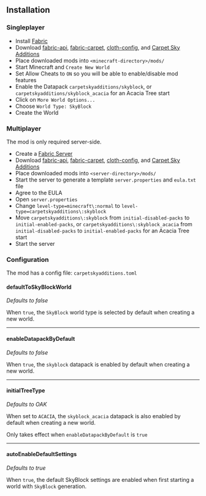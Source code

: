 ## Installation

### Singleplayer

- Install [Fabric](https://fabricmc.net/use/installer/)
- Download [fabric-api](https://www.curseforge.com/minecraft/mc-mods/fabric-api/files),
  [fabric-carpet](https://www.curseforge.com/minecraft/mc-mods/carpet/files),
  [cloth-config](https://www.curseforge.com/minecraft/mc-mods/cloth-config/files/all?filter-game-version=2020709689%3A7499),
  and [Carpet Sky Additions](https://github.com/Seigmannen/CarpetSkyAdditions-Reborn/releases)
- Place downloaded mods into `<minecraft-directory>/mods/`
- Start Minecraft and `Create New World`
- Set Allow Cheats to `ON` so you will be able to enable/disable mod features
- Enable the Datapack `carpetskyadditions/skyblock`, or `carpetskyadditions/skyblock_acacia` for an Acacia Tree start
- Click on `More World Options...`
- Choose `World Type: SkyBlock`
- Create the World

### Multiplayer

The mod is only required server-side.

- Create a [Fabric Server](https://fabricmc.net/use/server/)
- Download [fabric-api](https://www.curseforge.com/minecraft/mc-mods/fabric-api/files),
  [fabric-carpet](https://www.curseforge.com/minecraft/mc-mods/carpet/files),
  [cloth-config](https://www.curseforge.com/minecraft/mc-mods/cloth-config/files),
  and [Carpet Sky Additions](https://github.com/Seigmannen/CarpetSkyAdditions-Reborn/releases)
- Place downloaded mods into `<server-directory>/mods/`
- Start the server to generate a template `server.properties` and `eula.txt` file
- Agree to the EULA
- Open `server.properties`
- Change `level-type=minecraft\:normal` to `level-type=carpetskyadditions\:skyblock`
- Move `carpetskyadditions\:skyblock` from `initial-disabled-packs` to `initial-enabled-packs`, or `carpetskyadditions\:skyblock_acacia` from `initial-disabled-packs` to `initial-enabled-packs` for an
  Acacia Tree start
- Start the server

### Configuration

The mod has a config file: `carpetskyadditions.toml`

#### defaultToSkyBlockWorld

*Defaults to false*

When `true`, the `SkyBlock` world type is selected by default when creating a new world.

---

#### enableDatapackByDefault

*Defaults to false*

When `true`, the `skyblock` datapack is enabled by default when creating a new world.

---

#### initialTreeType

*Defaults to OAK*

When set to `ACACIA`, the `skyblock_acacia` datapack is also enabled by default when creating a new world.

Only takes effect when `enableDatapackByDefault` is `true`

---

#### autoEnableDefaultSettings

*Defaults to true*

When `true`, the default SkyBlock settings are enabled when first starting a world with `SkyBlock` generation.

